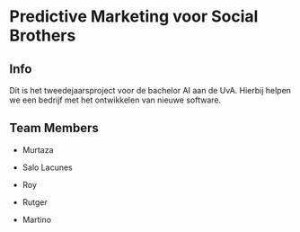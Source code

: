 # Predictive Marketing voor Social Brothers

## Info
Dit is het tweedejaarsproject voor de bachelor AI aan de UvA. 
Hierbij helpen we een bedrijf met het ontwikkelen van nieuwe software.

## Team Members
- Murtaza

- Salo Lacunes

- Roy

- Rutger

- Martino

